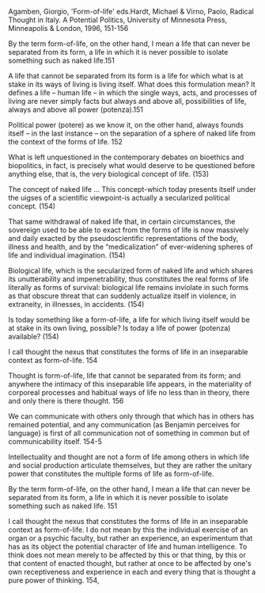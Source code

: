 ﻿Agamben, Giorgio, 'Form-of-life' eds.Hardt, Michael & Virno, Paolo, Radical Thought in Italy. A Potential Politics,  University of Minnesota Press, Minneapolis & London, 1996, 151-156

By the term form-of-life,  on the other hand, I mean a life that can never be separated from its form, a life in which it is never possible to isolate something such as naked life.151

A life that cannot be separated from its form is a life for which what is at stake in its ways of living is living itself. What does this formulation mean? It defines a life – human life – in which the single ways, acts, and processes of living are never simply facts but always and above all, possibilities of life, always and above all power (potenza).151

Political power (potere) as we know it, on the other hand, always founds itself – in the last instance – on the separation of a sphere of naked life from the context of the forms of life. 152

What is left unquestioned in the contemporary debates on bioethics and biopolitics, in fact, is precisely what would deserve to be questioned before anything else, that is, the very biological concept of life. (153)

The concept of naked life ... This concept-which today presents itself under the uigses of a scientific viewpoint-is actually a secularized political concept.  (154)

That same withdrawal of naked life that, in certain circumstances, the sovereign used to be able to exact from the forms of life is now massively and daily exacted by the pseudoscientific representations of the body, illness and health, and by the “medicalization” of ever-widening spheres of life and individual imagination. (154)

Biological life, which is the secularized form of naked life and which shares its unutterability and impenetrability, thus constitutes the real forms of life literally as forms of survival: biological life remains inviolate in such forms as that obscure threat that can suddenly actualize itself in violence, in extraneity, in illnesses, in accidents. (154)

Is today something like a form-of-life, a life for which living itself would be at stake in its own living, possible? Is today a life of power (potenza) available? (154)

I call thought the nexus that constitutes the forms of life in an inseparable context as form-of-life. 154

Thought is form-of-life, life that cannot be separated from its form; and anywhere the intimacy of this inseparable life appears, in the materiality of corporeal processes and habitual ways of life no less than in theory, there and only there is there thought. 156

We can communicate with others only through that which has in others has remained potential, and any communication (as Benjamin perceives for language) is first of all communication not of something in common but of communicability itself. 154-5

Intellectuality and thought are not a form of life among others in which life and social production articulate themselves, but they are rather the unitary power that constitutes the multiple forms of life as form-of-life.

By the term form-of-life, on the other hand, I mean a life that can never be separated from its form, a life in which it is never possible to isolate something such as naked life. 151

I call thought the nexus that constitutes the forms of life in an inseparable context as form-of-Iife. I do not mean by this the individual exercise of an organ or a psychic faculty, but rather an experience, an experimentum that has as its object the potential character of life and human intelligence. To think does not mean merely to be affected by this or that thing, by this or that content of enacted thought, but rather at once to be affected by one's own receptiveness and experience in each and every thing that is thought a pure power of thinking. 154,


